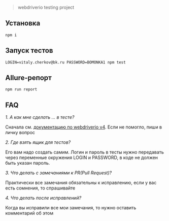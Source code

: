 > webdriverio testing project

## Установка

`npm i`

## Запуск тестов

`LOGIN=vitaly.cherkov@bk.ru PASSWORD=BOMONKA1 npm test`

## Allure-репорт

`npm run report`


## FAQ
*1. А как мне сделать ... в тесте?*

Сначала см. [документацию по webdriverio v4](http://v4.webdriver.io/guide.html). 
Если не помогло, пиши в личку вопрос

*2. Где взять ящик для тестов?*

Его вам надо создать самим. Логин и пароль в тесты нужно передавать через переменные окружения LOGIN и PASSWORD, в коде не должен быть указан пароль.

*3. Что делать с замечаниями к PR(Pull Request)?* 

Практически все замечания обязательны к исправлению, если у вас есть сомнения, то спрашивайте

*4. Что делать после исправлений?*

Когда вы исправили все мои замечания, то нужно оставить комментарий об этом
